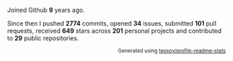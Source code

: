 Joined Github **9** years ago.

Since then I pushed **2774** commits, opened **34** issues, submitted **101** pull requests, received **649** stars across **201** personal projects and contributed to **29** public repositories.

<p align="right"><sub>Generated using <a href="https://github.com/marketplace/actions/profile-readme-stats">teoxoy/profile-readme-stats</a></sub></p>
